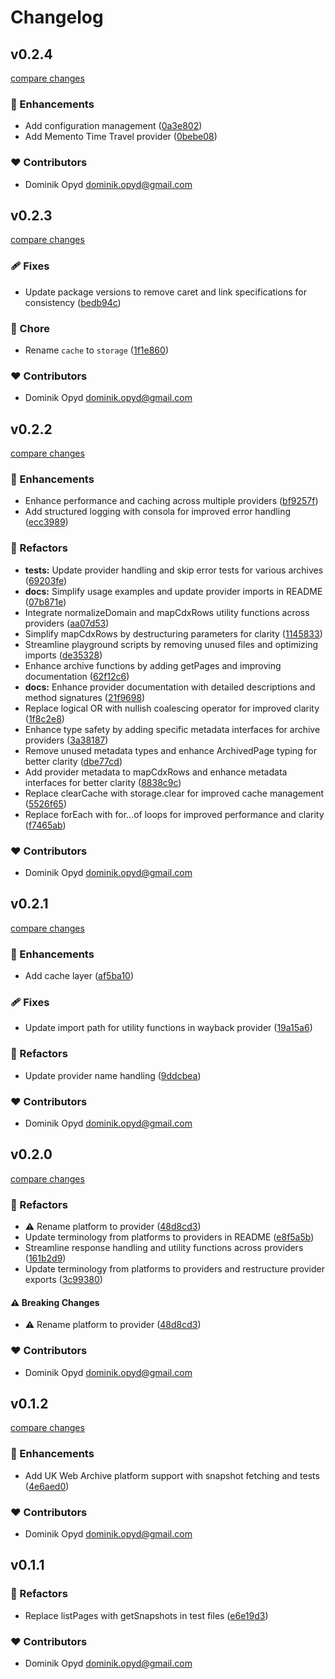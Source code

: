 # Changelog


## v0.2.4

[compare changes](https://github.com/oritwoen/omnichron/compare/v0.2.3...v0.2.4)

### 🚀 Enhancements

- Add configuration management ([0a3e802](https://github.com/oritwoen/omnichron/commit/0a3e802))
- Add Memento Time Travel provider ([0bebe08](https://github.com/oritwoen/omnichron/commit/0bebe08))

### ❤️ Contributors

- Dominik Opyd <dominik.opyd@gmail.com>

## v0.2.3

[compare changes](https://github.com/oritwoen/omnichron/compare/v0.2.2...v0.2.3)

### 🩹 Fixes

- Update package versions to remove caret and link specifications for consistency ([bedb94c](https://github.com/oritwoen/omnichron/commit/bedb94c))

### 🏡 Chore

- Rename `cache` to `storage` ([1f1e860](https://github.com/oritwoen/omnichron/commit/1f1e860))

### ❤️ Contributors

- Dominik Opyd <dominik.opyd@gmail.com>

## v0.2.2

[compare changes](https://github.com/oritwoen/omnichron/compare/v0.2.1...v0.2.2)

### 🚀 Enhancements

- Enhance performance and caching across multiple providers ([bf9257f](https://github.com/oritwoen/omnichron/commit/bf9257f))
- Add structured logging with consola for improved error handling ([ecc3989](https://github.com/oritwoen/omnichron/commit/ecc3989))

### 💅 Refactors

- **tests:** Update provider handling and skip error tests for various archives ([69203fe](https://github.com/oritwoen/omnichron/commit/69203fe))
- **docs:** Simplify usage examples and update provider imports in README ([07b871e](https://github.com/oritwoen/omnichron/commit/07b871e))
- Integrate normalizeDomain and mapCdxRows utility functions across providers ([aa07d53](https://github.com/oritwoen/omnichron/commit/aa07d53))
- Simplify mapCdxRows by destructuring parameters for clarity ([1145833](https://github.com/oritwoen/omnichron/commit/1145833))
- Streamline playground scripts by removing unused files and optimizing imports ([de35328](https://github.com/oritwoen/omnichron/commit/de35328))
- Enhance archive functions by adding getPages and improving documentation ([62f12c6](https://github.com/oritwoen/omnichron/commit/62f12c6))
- **docs:** Enhance provider documentation with detailed descriptions and method signatures ([21f9698](https://github.com/oritwoen/omnichron/commit/21f9698))
- Replace logical OR with nullish coalescing operator for improved clarity ([1f8c2e8](https://github.com/oritwoen/omnichron/commit/1f8c2e8))
- Enhance type safety by adding specific metadata interfaces for archive providers ([3a38187](https://github.com/oritwoen/omnichron/commit/3a38187))
- Remove unused metadata types and enhance ArchivedPage typing for better clarity ([dbe77cd](https://github.com/oritwoen/omnichron/commit/dbe77cd))
- Add provider metadata to mapCdxRows and enhance metadata interfaces for better clarity ([8838c9c](https://github.com/oritwoen/omnichron/commit/8838c9c))
- Replace clearCache with storage.clear for improved cache management ([5526f65](https://github.com/oritwoen/omnichron/commit/5526f65))
- Replace forEach with for...of loops for improved performance and clarity ([f7465ab](https://github.com/oritwoen/omnichron/commit/f7465ab))

### ❤️ Contributors

- Dominik Opyd <dominik.opyd@gmail.com>

## v0.2.1

[compare changes](https://github.com/oritwoen/omnichron/compare/v0.2.0...v0.2.1)

### 🚀 Enhancements

- Add cache layer ([af5ba10](https://github.com/oritwoen/omnichron/commit/af5ba10))

### 🩹 Fixes

- Update import path for utility functions in wayback provider ([19a15a6](https://github.com/oritwoen/omnichron/commit/19a15a6))

### 💅 Refactors

- Update provider name handling ([9ddcbea](https://github.com/oritwoen/omnichron/commit/9ddcbea))

### ❤️ Contributors

- Dominik Opyd <dominik.opyd@gmail.com>

## v0.2.0

[compare changes](https://github.com/oritwoen/omnichron/compare/v0.1.2...v0.2.0)

### 💅 Refactors

- ⚠️  Rename platform to provider ([48d8cd3](https://github.com/oritwoen/omnichron/commit/48d8cd3))
- Update terminology from platforms to providers in README ([e8f5a5b](https://github.com/oritwoen/omnichron/commit/e8f5a5b))
- Streamline response handling and utility functions across providers ([161b2d9](https://github.com/oritwoen/omnichron/commit/161b2d9))
- Update terminology from platforms to providers and restructure provider exports ([3c99380](https://github.com/oritwoen/omnichron/commit/3c99380))

#### ⚠️ Breaking Changes

- ⚠️  Rename platform to provider ([48d8cd3](https://github.com/oritwoen/omnichron/commit/48d8cd3))

### ❤️ Contributors

- Dominik Opyd <dominik.opyd@gmail.com>

## v0.1.2

[compare changes](https://github.com/oritwoen/omnichron/compare/v0.1.1...v0.1.2)

### 🚀 Enhancements

- Add UK Web Archive platform support with snapshot fetching and tests ([4e6aed0](https://github.com/oritwoen/omnichron/commit/4e6aed0))

### ❤️ Contributors

- Dominik Opyd <dominik.opyd@gmail.com>

## v0.1.1


### 💅 Refactors

- Replace listPages with getSnapshots in test files ([e6e19d3](https://github.com/oritwoen/omnichron/commit/e6e19d3))

### ❤️ Contributors

- Dominik Opyd <dominik.opyd@gmail.com>

